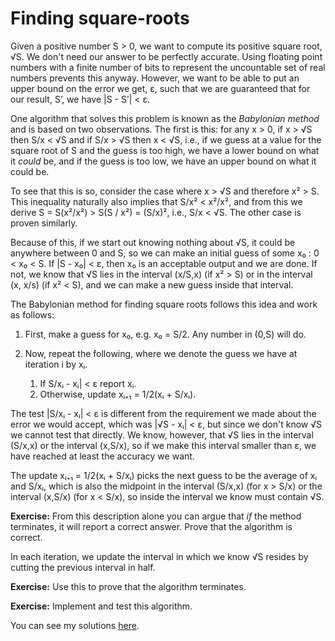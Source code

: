 # Finding square-roots

Given a positive number S > 0, we want to compute its positive square root, √S. We don't need our answer to be perfectly accurate. Using floating point numbers with a finite number of bits to represent the uncountable set of real numbers prevents this anyway. However, we want to be able to put an upper bound on the error we get, ε, such that we are guaranteed that for our result, S’, we have |S - S’| < ε.

One algorithm that solves this problem is known as the *Babylonian method* and is based on two observations. The first is this: for any x > 0, if x > √S then S/x < √S and if S/x > √S then x < √S, i.e., if we guess at a value for the square root of S and the guess is too high, we have a lower bound on what it *could* be, and if the guess is too low, we have an upper bound on what it could be.

To see that this is so, consider the case where x > √S and therefore x² > S. This inequality naturally also implies that S/x² < x²/x², and from this we derive S = S(x²/x²) > S(S / x²) = (S/x)², i.e., S/x < √S. The other case is proven similarly.

Because of this, if we start out knowing nothing about √S, it could be anywhere between 0 and S, so we can make an initial guess of some x₀ : 0 < x₀ < S. If |S - x₀| < ε, then x₀ is an acceptable output and we are done. If not, we know that √S lies in the interval (x/S,x) (if x² > S) or in the interval (x, x/s) (if x² < S), and we can make a new guess inside that interval.

The Babylonian method for finding square roots follows this idea and work as follows:

1. First, make a guess for x₀, e.g. x₀ = S/2. Any number in (0,S) will do.

2. Now, repeat the following, where we denote the guess we have at iteration i by xᵢ.

    1. If S/xᵢ - xᵢ| < ε report xᵢ.
    2. Otherwise, update xᵢ₊₁ = 1/2(xᵢ + S/xᵢ).
    

The test |S/xᵢ - xᵢ| < ε is different from the requirement we made about the error we would accept, which was |√S - xᵢ| < ε, but since we don't know √S we cannot test that directly. We know, however, that √S lies in the interval (S/x,x) or the interval (x,S/x), so if we make this interval smaller than ε, we have reached at least the accuracy we want.

The update xᵢ₊₁ = 1/2(xᵢ + S/xᵢ) picks the next guess to be the average of xᵢ and S/xᵢ, which is also the midpoint in the interval (S/x,x) (for x > S/x) or the interval (x,S/x) (for x < S/x), so inside the interval we know must contain √S.

**Exercise:** From this description alone you can argue that *if* the method terminates, it will report a correct answer. Prove that the algorithm is correct.

In each iteration, we update the interval in which we know √S resides by cutting the previous interval in half.

**Exercise:** Use this to prove that the algorithm terminates.

**Exercise:** Implement and test this algorithm.


You can see my solutions [here](answers.md).
